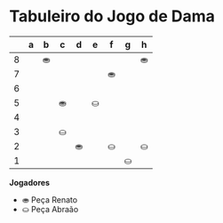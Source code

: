 # Tabuleiro do Jogo de Dama

|   | a | b | c | d | e | f | g | h |
|---|---|---|---|---|---|---|---|---|
| 8 |   | ⛂ |   |  |   |  |   | ⛂ |
| 7 |  |   |  |   |  | ⛂  |  |   |
| 6 |   |  |   |  |   |  |   |  |
| 5 |   |   |⛂    |   |⛀|    |   |   |   |
| 4 |   |    || | |  |    |    |  
| 3 |  |   |⛀ |   |   |   | |   |
| 2 |   |  |   | ⛂|   | ⛀ |   | ⛀ |
| 1 |  |   |  |   |  |   | ⛀ |   |

**Jogadores**

- ⛂ Peça Renato
- ⛀ Peça Abraão